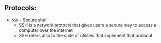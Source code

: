 ## Protocols:

* `SSH` - Secure shell
  * SSH is a network protocol that gives users a secure way to access a computer over the internet
  * SSH refers also to the suite of utilities that implement that protocol
